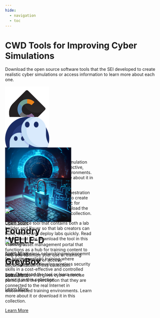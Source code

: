 ```yaml
---
hide:
  - navigation
  - toc
---
```

# CWD Tools for Improving Cyber Simulations

Download the open source software tools that the SEI developed to create realistic cyber simulations or access information to learn more about each one.  

<style>
    .card {
  height: 100px;
  width: 700px;
}
</style>

<html>
<head>
  <link rel="stylesheet" href="https://maxcdn.bootstrapcdn.com/bootstrap/4.5.2/css/bootstrap.min.css">
</head>
<body>
    <div class="row row-cols-1 row-cols-md-3">
        <div class="col mb-4">
            <div class="card h-100"  style="width: 18rem">
                <img src="assets/img/crucible.png" class="card-img-top" alt="..." style="object-fit:cover;height:15vw;" >
                <div class="card-body">
                    <h1 class="card-title">Crucible</h1>
                    <p class="card-text">Powerful, open source, cyber-simulation framework that delivers cost-effective, scalabe and dynamic virtual environments. Download Crucible or learn more about it in this collection.</p>
                    <a href="https://cmu-sei.github.io/crucible/" class="btn btn-link">Learn More</a>
                </div>
            </div>
        </div>
        <div class="col mb-4">
            <div class="card h-100" style="width: 18rem">
                <img src="assets/img/ghosts1.png" class="card-img-top" alt="..." style="object-fit:cover;height:15vw;">
                <div class="card-body">
                    <h1 class="card-title">GHOSTS</h1>
                    <p class="card-text">Non-player character (NPC) orchestration gneerator developed by the SEI to create realistic NPCs and network traffic for cyber-training simulations. Download the tool or read more about it in this collection.</p>
                    <a href="https://cmu-sei.github.io/GHOSTS/" class="btn btn-link">Learn More</a>
                </div>
            </div>
        </div>
        <div class="col mb-4">
            <div class="card h-100" style="width: 18rem">
                <img src="assets/img/tech.jpeg" class="card-img-top" alt="..." style="object-fit:cover;height:15vw;">
                <div class="card-body">
                    <h1 class="card-title">TopoMojo</h1>
                    <p class="card-text">Open Source tool that contains both a lab builder and [lauer so that lab creators can build, share, and deploy labs quickly. Read more about it or download the tool in this collection.</p>
                    <a href="https://github.com/cmu-sei/TopoMojo" class="btn btn-link">Learn More</a>
                </div>
            </div>
        </div>
        <div class="col mb-4">
            <div class="card h-100" style="width: 18rem">
                <img src="assets/img/networking.jpeg" class="card-img-top" alt="..." style="object-fit:cover;height:15vw;">
                <div class="card-body">
                    <h1 class="card-title">WELLE-D</h1>
                    <p class="card-text">A virtual wireless networking environemnt for hosting realistic training where participants can develop wireless security skills in a cost-effective and controlled way. Download the tool or learn more about it in this collection.</p>
                    <a href="https://github.com/cmu-sei/welled" class="btn btn-link">Learn More</a>
                </div>
            </div>
        </div>
        <div class="col mb-4">
            <div class="card h-100" style="width: 18rem">
                <img src="assets/img/learning.jpeg" class="card-img-top" alt="..." style="object-fit:cover;height:15vw;">
                <div class="card-body">
                    <h1 class="card-title">Foundry</h1>
                    <p class="card-text">Training asset management portal that functions as a hub for training content to help you optimize your use of training assets. Download or access documentation in this collection.</p>
                    <a href="https://github.com/cmu-sei/foundry-appliance" class="btn btn-link">Learn More</a>
                </div>
            </div>
        </div>
        <div class="col mb-4" >
            <div class="card h-100" style="width: 18rem" >
                <img src="assets/img/test2.jpeg" class="card-img-top" alt="..." style="object-fit:cover;height:15vw;">
                <div class="card-body">
                    <h1 class="card-title">GreyBox</h1>
                    <p class="card-text">Software tool that gives cyber-exercise participants the perception that they are connected to the real Internet in disconnected training environments. Learn more about it or download it in this collection.</p>
                    <a href="https://github.com/cmu-sei/greybox" class="btn btn-link">Learn More</a>
                </div>
            </div>
        </div>
    </div>
</body>



